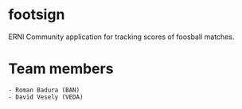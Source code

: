 # footsign
ERNI Community application for tracking scores of foosball matches.

# Team members
	- Roman Badura (BAN)
	- David Vesely (VEDA)
